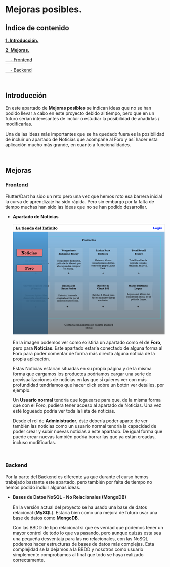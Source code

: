 # Mejoras posibles.

## Índice de contenido

**[1. Introducción.](#INTRO)**

**[2. Mejoras.](#MEJORAS)**

[&nbsp;&nbsp;&nbsp; - Frontend](#FRONT)

[&nbsp;&nbsp;&nbsp; - Backend](#BACK)

<br>
<a name="INTRO"></a>

## Introducción

En este apartado de **Mejoras posibles** se indican ideas que no se han podido llevar a cabo en este proyecto debido al tiempo, pero que en un futuro serían interesantes de incluir o estudiar la posibilidad de añadirlas / modificarlas.

Una de las ideas más importantes que se ha quedado fuera es la posibilidad de incluir un apartado de Noticias que acompañe al Foro y así hacer esta aplicación mucho más grande, en cuanto a funcionalidades.

<br>
<a name="MEJORAS"></a>

## Mejoras

<a name="FRONT"></a>

### Frontend

Flutter/Dart ha sido un reto pero una vez que hemos roto esa barrera inicial la curva de aprendizaje ha sido rápida. Pero sin embargo por la falta de tiempo muchas han sido las ideas que no se han podido desarrollar.

- **Apartado de Noticias**

  <img src=".\resources\INDEX V2.png" />
  
  En la imagen podemos ver como existiría un apartado como el de **Foro**, pero para **Noticias**. Este apartado estaría conectado de alguna forma al Foro para poder comentar de forma más directa alguna noticia de la propia aplicación.
  
  Estas Noticias estarían situadas en su propia página y de la misma forma que cargamos los productos podríamos cargar una serie de previsualizaciones de noticias en las que si quieres ver con más profundidad tendríamos que hacer click sobre un botón ver detalles, por ejemplo.
  
  Un **Usuario normal** tendría que loguearse para que, de la misma forma que con el Foro, pudiera tener acceso al apartado de Noticias. Una vez esté logueado podría ver toda la lista de noticias.
  
  Desde el rol de **Administrador**, éste debería poder aparte de ver también las noticias como un usuario normal tendría la capacidad de poder crear y subir nuevas noticias a este apartado. De igual forma que puede crear nuevas también podría borrar las que ya están creadas, incluso modificarlas.
  
  <br>
  
  <a name="BACK"></a>

### Backend

Por la parte del Backend es diferente ya que durante el curso hemos trabajado bastante este apartado, pero también por falta de tiempo no hemos podido incluir algunas ideas.

- **Bases de Datos NoSQL - No Relacionales (MongoDB)**

  En la versión actual del proyecto se ha usado una base de datos relacional (**MySQL**). Estaría bien como una mejora de futuro usar una base de datos como **MongoDB**.

  Con las BBDD de tipo relacional si que es verdad que podemos tener un mayor control de todo lo que va pasando, pero aunque quizás esta sea una pequeña desventaja para las no relacionales, con las NoSQL podemos hacer estructuras de bases de datos más complejas. Esta complejidad se la dejamos a la BBDD y nosotros como usuario simplemente comprobamos al final que todo se haya realizado correctamente.

<br>